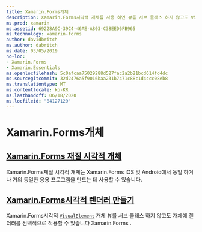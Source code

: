 ```yaml
---
title: Xamarin.Forms개체
description: Xamarin.Forms시각적 개체를 사용 하면 뷰를 서브 클래스 하지 않고도 VisualElement 개체에 렌더러를 선택적으로 적용할 수 있습니다 Xamarin.Forms .
ms.prod: xamarin
ms.assetid: 69228A9C-39C4-46AE-A803-C38EED6FB965
ms.technology: xamarin-forms
author: davidbritch
ms.author: dabritch
ms.date: 03/05/2019
no-loc:
- Xamarin.Forms
- Xamarin.Essentials
ms.openlocfilehash: 5c0afcaa75029288d527fac2a2b21bcd614fd4dc
ms.sourcegitcommit: 32d2476a5f9016baa231b7471c88c1d4ccc08eb8
ms.translationtype: MT
ms.contentlocale: ko-KR
ms.lasthandoff: 06/18/2020
ms.locfileid: "84127129"
---
```

# <a name="xamarinforms-visual"></a>Xamarin.Forms개체

## <a name="xamarinforms-material-visualmaterial-visualmd"></a>[Xamarin.Forms 재질 시각적 개체](material-visual.md)

Xamarin.Forms재질 시각적 개체는 Xamarin.Forms iOS 및 Android에서 동일 하거나 거의 동일한 응용 프로그램을 만드는 데 사용할 수 있습니다.

## <a name="create-a-xamarinforms-visual-renderercreatemd"></a>[Xamarin.Forms시각적 렌더러 만들기](create.md)

Xamarin.Forms시각적 [`VisualElement`](xref:Xamarin.Forms.VisualElement) 개체 뷰를 서브 클래스 하지 않고도 개체에 렌더러를 선택적으로 적용할 수 있습니다 Xamarin.Forms .
